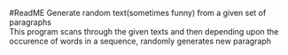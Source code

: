 #ReadME
Generate random text(sometimes funny) from a given set of paragraphs  
This program scans through the given texts and then depending upon the occurence of words in a sequence, randomly generates new paragraph  
